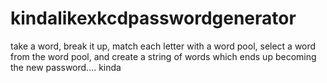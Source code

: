 # kindalikexkcdpasswordgenerator
take a word, break it up, match each letter with a word pool, select a word from the word pool, and create a string of words which ends up becoming the new password.... kinda
